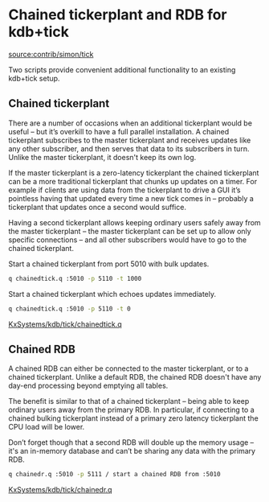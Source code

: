 # Chained tickerplant and RDB for kdb+tick

<source:contrib/simon/tick>

Two scripts provide convenient additional functionality to an existing kdb+tick setup.

## Chained tickerplant

There are a number of occasions when an additional tickerplant would be useful – but it’s overkill to have a full parallel installation. A chained tickerplant subscribes to the master tickerplant and receives updates like any other subscriber, and then serves that data to its subscribers in turn. Unlike the master tickerplant, it doesn't keep its own log.

If the master tickerplant is a zero-latency tickerplant the chained tickerplant can be a more traditional tickerplant that chunks up updates on a timer. For example if clients are using data from the tickerplant to drive a GUI it’s pointless having that updated every time a new tick comes in – probably a tickerplant that updates once a second would suffice.

Having a second tickerplant allows keeping ordinary users safely away from the master tickerplant – the master tickerplant can be set up to allow only specific connections – and all other subscribers would have to go to the chained tickerplant.

Start a chained tickerplant from port 5010 with bulk updates.
```bash
q chainedtick.q :5010 -p 5110 -t 1000
```
Start a chained tickerplant which echoes updates immediately.
```bash
q chainedtick.q :5010 -p 5110 -t 0
```

<i class="fa fa-github"></i> [KxSystems/kdb/tick/chainedtick.q](https://github.com/KxSystems/kdb/blob/master/tick/chainedtick.q)


## Chained RDB

A chained RDB can either be connected to the master tickerplant, or to a chained tickerplant. Unlike a default RDB, the chained RDB doesn't have any day-end processing beyond emptying all tables.

The benefit is similar to that of a chained tickerplant – being able to keep ordinary users away from the primary RDB. In particular, if connecting to a chained bulking tickerplant instead of a primary zero latency tickerplant the CPU load will be lower.

Don’t forget though that a second RDB will double up the memory usage – it's an in-memory database and can’t be sharing any data with the primary RDB.

```bash
q chainedr.q :5010 -p 5111 / start a chained RDB from :5010
```

<i class="fa fa-github"></i> [KxSystems/kdb/tick/chainedr.q](https://github.com/KxSystems/kdb/blob/master/tick/chainedr.q)

